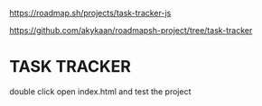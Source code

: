 https://roadmap.sh/projects/task-tracker-js

https://github.com/akykaan/roadmapsh-project/tree/task-tracker

# TASK TRACKER

double click open index.html and test the project